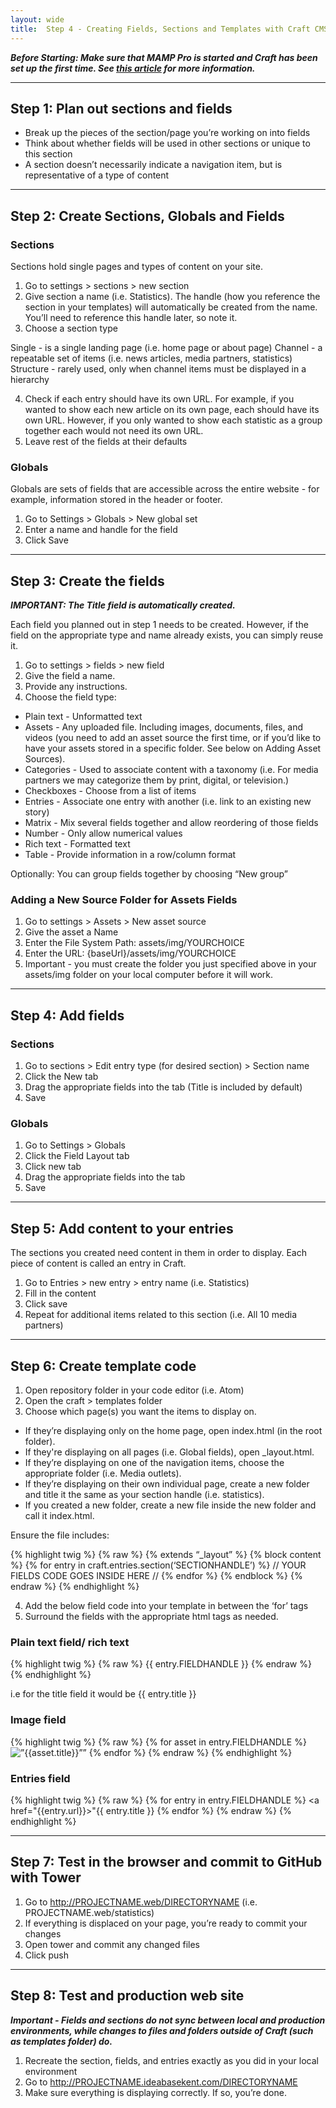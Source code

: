 ```yaml
---
layout: wide
title:  Step 4 - Creating Fields, Sections and Templates with Craft CMS
---
```


***Before Starting: Make sure that MAMP Pro is started and Craft has been set up the first time.  See [this article](craft.html) for more information.***

----

## Step 1: Plan out sections and fields

* Break up the pieces of the section/page you’re working on into fields
* Think about whether fields will be used in other sections or unique to this section
* A section doesn’t necessarily indicate a navigation item, but is representative of a type of content

----

## Step 2: Create Sections, Globals and Fields

### Sections

Sections hold single pages and types of content on your site.  

1. Go to settings > sections > new section
2. Give section a name (i.e. Statistics).  The handle (how you reference the section in your templates) will automatically be created from the name.  You’ll need to reference this handle later, so note it.
3. Choose a section type

Single - is a single landing page (i.e. home page or about page)
Channel - a repeatable set of items (i.e. news articles, media partners, statistics)
Structure - rarely used, only when channel items must be displayed in a hierarchy

4.  Check if each entry should have its own URL. For example, if you wanted to show each new article on its own page, each should have its own URL. However, if you only wanted to show each statistic as a group together each would not need its own URL.
5.  Leave rest of the fields at their defaults

### Globals

Globals are sets of fields that are accessible across the entire website - for example, information stored in the header or footer.

1. Go to Settings > Globals > New global set
2. Enter a name and handle for the field
3. Click Save

----

## Step 3: Create the fields

***IMPORTANT:  The Title field is automatically created.***

Each field you planned out in step 1 needs to be created. However, if the field on the appropriate type and name already exists, you can simply reuse it.

1. Go to settings > fields > new field
2. Give the field a name.
3. Provide any instructions.
4. Choose the field type:

* Plain text - Unformatted text
* Assets - Any uploaded file. Including images, documents, files, and videos (you need to add an asset source the first time, or if you’d like to have your assets stored in a specific folder.  See below on Adding Asset Sources).
* Categories - Used to associate content with a taxonomy (i.e. For media partners we may categorize them by print, digital, or television.)
* Checkboxes - Choose from a list of items
* Entries - Associate one entry with another (i.e. link to an existing new story)
* Matrix - Mix several fields together and allow reordering of those fields
* Number - Only allow numerical values
* Rich text - Formatted text
* Table - Provide information in a row/column format

Optionally: You can group fields together by choosing “New group”

### Adding a New Source Folder for Assets Fields

1. Go to settings > Assets > New asset source
2. Give the asset a Name
3. Enter the File System Path: assets/img/YOURCHOICE
4. Enter the URL: {baseUrl}/assets/img/YOURCHOICE
5. Important - you must create the folder you just specified above in your assets/img folder on your local computer before it will work.

----

## Step 4: Add fields

### Sections

1. Go to sections > Edit entry type (for desired section) > Section name
2. Click the New tab
3. Drag the appropriate fields into the tab (Title is included by default)
4. Save

### Globals

1. Go to Settings > Globals
2. Click the Field Layout tab
3. Click new tab
4. Drag the appropriate fields into the tab
5. Save

----

## Step 5: Add content to your entries

The sections you created need content in them in order to display.  Each piece of content is called an entry in Craft.

1. Go to Entries > new entry > entry name (i.e. Statistics)
2. Fill in the content
3. Click save
4. Repeat for additional items related to this section (i.e. All 10 media partners)

----

## Step 6: Create template code

1. Open repository folder in your code editor (i.e. Atom)
2. Open the craft > templates folder
3. Choose which page(s) you want the items to display on.

* If they’re displaying only on the home page, open index.html (in the root folder).
* If they're displaying on all pages (i.e. Global fields), open _layout.html.
* If they’re displaying on one of the navigation items, choose the appropriate folder (i.e. Media outlets).
* If they’re displaying on their own individual page, create a new folder and title it the same as your section handle (i.e. statistics).
* If you created a new folder, create a new file inside the new folder and call it index.html.

Ensure the file includes:

{% highlight twig %}
{% raw %}
{% extends “_layout” %}
	{% block content %}
{% for entry in craft.entries.section(‘SECTIONHANDLE’) %}
	// YOUR FIELDS CODE GOES INSIDE HERE //
{% endfor %}
{% endblock %}
{% endraw %}
{% endhighlight %}

4. Add the below field code into your template in between the ‘for’ tags
5. Surround the fields with the appropriate html tags as needed.

### Plain text field/ rich text

{% highlight twig %}
{% raw %}
 {{ entry.FIELDHANDLE }}
{% endraw %}
{% endhighlight %}

i.e for the title field it would be {{ entry.title }}

### Image field

{% highlight twig %}
{% raw %}
{% for asset in entry.FIELDHANDLE %}
	<img src=”{{asset.url}}” alt=”{{asset.title}}”” />
{% endfor %}
{% endraw %}
{% endhighlight %}

### Entries field

{% highlight twig %}
{% raw %}
{% for entry in entry.FIELDHANDLE %}
	<a href="{{entry.url}}>"{{ entry.title }}</a>
{% endfor %}
{% endraw %}
{% endhighlight %}


----

## Step 7: Test in the browser and commit to GitHub with Tower

1. Go to http://PROJECTNAME.web/DIRECTORYNAME (i.e. PROJECTNAME.web/statistics)
2. If everything is displaced on your page, you’re ready to commit your changes
3. Open tower and commit any changed files
4. Click push

----

## Step 8: Test and production web site

***Important - Fields and sections do not sync between local and production environments, while changes to files and folders outside of Craft (such as templates folder) do.***  

1. Recreate the section, fields, and entries exactly as you did in your local environment
2. Go to http://PROJECTNAME.ideabasekent.com/DIRECTORYNAME
3. Make sure everything is displaying correctly. If so, you’re done.
